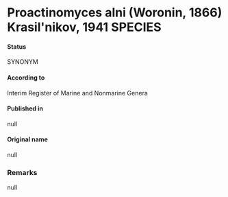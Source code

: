 # Proactinomyces alni (Woronin, 1866) Krasil'nikov, 1941 SPECIES

#### Status
SYNONYM

#### According to
Interim Register of Marine and Nonmarine Genera

#### Published in
null

#### Original name
null

### Remarks
null